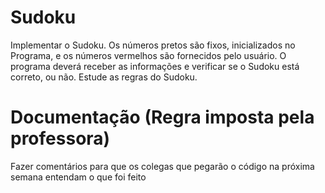 # Sudoku

Implementar o Sudoku. Os números pretos são fixos, inicializados no Programa, e os números vermelhos são
fornecidos pelo usuário. O programa deverá receber as informações e verificar se o Sudoku está correto, ou
não. Estude as regras do Sudoku.

# Documentação (Regra imposta pela professora)

Fazer comentários para que os colegas que pegarão o código na próxima semana entendam o que foi feito
